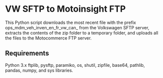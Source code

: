 # VW SFTP to Motoinsight FTP
This Python script downloads the most recent file with the prefix ops_mdm_veh_inven_en_fr_vw_can_ from the Volkswagen SFTP server, extracts the contents of the zip folder to a temporary folder, and uploads all the files to the Motocommerce FTP server.

## Requirements
Python 3.x
ftplib, pysftp, paramiko, os, shutil, zipfile, base64, pathlib, pandas, numpy, and sys libraries.
